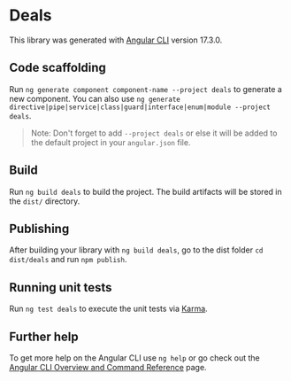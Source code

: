 # Deals

This library was generated with [Angular CLI](https://github.com/angular/angular-cli) version 17.3.0.

## Code scaffolding

Run `ng generate component component-name --project deals` to generate a new component. You can also use `ng generate directive|pipe|service|class|guard|interface|enum|module --project deals`.
> Note: Don't forget to add `--project deals` or else it will be added to the default project in your `angular.json` file. 

## Build

Run `ng build deals` to build the project. The build artifacts will be stored in the `dist/` directory.

## Publishing

After building your library with `ng build deals`, go to the dist folder `cd dist/deals` and run `npm publish`.

## Running unit tests

Run `ng test deals` to execute the unit tests via [Karma](https://karma-runner.github.io).

## Further help

To get more help on the Angular CLI use `ng help` or go check out the [Angular CLI Overview and Command Reference](https://angular.io/cli) page.
